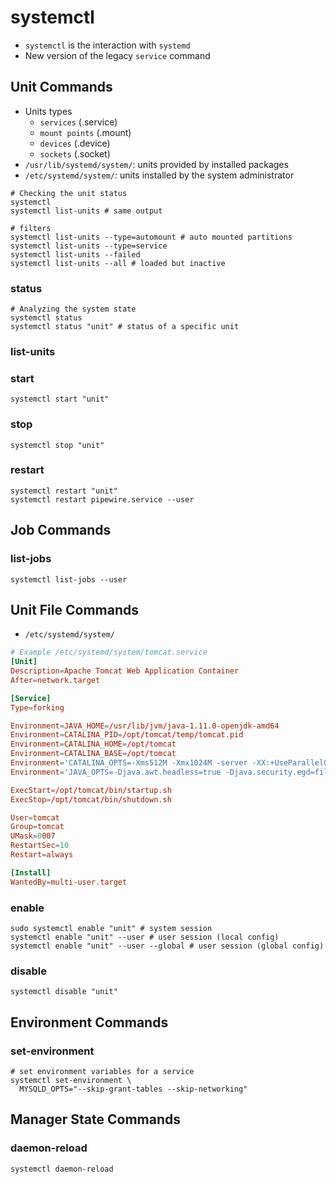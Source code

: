 # systemctl

- `systemctl` is the interaction with `systemd`
- New version of the legacy `service` command

## Unit Commands

- Units types
  - `services` (.service)
  - `mount points` (.mount)
  - `devices` (.device)
  - `sockets` (.socket)
- `/usr/lib/systemd/system/`: units provided by installed packages
- `/etc/systemd/system/`: units installed by the system administrator

```shell
# Checking the unit status
systemctl
systemctl list-units # same output

# filters
systemctl list-units --type=automount # auto mounted partitions
systemctl list-units --type=service
systemctl list-units --failed
systemctl list-units --all # loaded but inactive
```

### status

```shell
# Analyzing the system state
systemctl status
systemctl status "unit" # status of a specific unit
```

### list-units

### start

```shell
systemctl start "unit"
```

### stop

```shell
systemctl stop "unit"
```

### restart

```shell
systemctl restart "unit"
systemctl restart pipewire.service --user
```

## Job Commands

### list-jobs

```shell
systemctl list-jobs --user
```

## Unit File Commands

- `/etc/systemd/system/`

```conf
# Example /etc/systemd/system/tomcat.service
[Unit]
Description=Apache Tomcat Web Application Container
After=network.target

[Service]
Type=forking

Environment=JAVA_HOME=/usr/lib/jvm/java-1.11.0-openjdk-amd64
Environment=CATALINA_PID=/opt/tomcat/temp/tomcat.pid
Environment=CATALINA_HOME=/opt/tomcat
Environment=CATALINA_BASE=/opt/tomcat
Environment='CATALINA_OPTS=-Xms512M -Xmx1024M -server -XX:+UseParallelGC'
Environment='JAVA_OPTS=-Djava.awt.headless=true -Djava.security.egd=file:/dev/./urandom'

ExecStart=/opt/tomcat/bin/startup.sh
ExecStop=/opt/tomcat/bin/shutdown.sh

User=tomcat
Group=tomcat
UMask=0007
RestartSec=10
Restart=always

[Install]
WantedBy=multi-user.target
```

### enable

```shell
sudo systemctl enable "unit" # system session
systemctl enable "unit" --user # user session (local config)
systemctl enable "unit" --user --global # user session (global config)
```

### disable

```shell
systemctl disable "unit"
```

## Environment Commands

### set-environment

```shell
# set environment variables for a service
systemctl set-environment \
  MYSQLD_OPTS="--skip-grant-tables --skip-networking"
```

## Manager State Commands

### daemon-reload

```shell
systemctl daemon-reload
```
